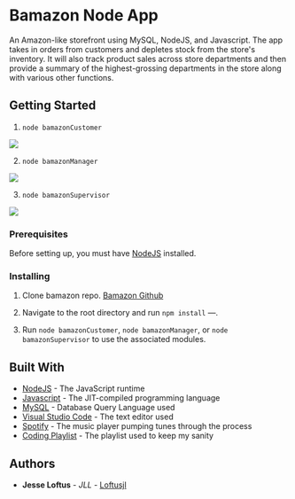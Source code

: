 # Bamazon Node App

An Amazon-like storefront using MySQL, NodeJS, and Javascript. The app takes in orders from customers and depletes stock from the store's inventory. It will also track product sales across store departments and then provide a summary of the highest-grossing departments in the store along with various other functions.

## Getting Started

1. `node bamazonCustomer`
<img src="https://res.cloudinary.com/jesse-loftus/image/upload/v1533350721/bamazonCustomer.gif">

2. `node bamazonManager`
<img src="https://res.cloudinary.com/jesse-loftus/image/upload/v1533350724/bamazonManager.gif">

3. `node bamazonSupervisor`
<img src="https://res.cloudinary.com/jesse-loftus/image/upload/v1533350722/bamazonSupervisor.gif">

### Prerequisites

  Before setting up, you must have [NodeJS](https://nodejs.org/en/) installed.

### Installing

1. Clone bamazon repo. [Bamazon Github](https://github.com/loftusjl/bamazon)

2. Navigate to the root directory and run `npm install` &mdash;.

3.  Run `node bamazonCustomer`, `node bamazonManager`, or `node bamazonSupervisor` to use the associated modules.

## Built With

* [NodeJS](https://nodejs.org/en/) - The JavaScript runtime
* [Javascript](https://developer.mozilla.org/en-US/docs/Web/JavaScript) - The JIT-compiled programming language
* [MySQL](https://www.mysql.com/) - Database Query Language used
* [Visual Studio Code](https://code.visualstudio.com/) - The text editor used
* [Spotify](https://developer.spotify.com/) - The music player pumping tunes through the process
* [Coding Playlist](https://open.spotify.com/user/stytches/playlist/5NPwh2mJX8UCKBurjQwoUz?si=JkA_UwfgRBWGIhcLs-ZX2g) - The playlist used to keep my sanity

## Authors

* **Jesse Loftus** - *JLL* - [Loftusjl](https://github.com/loftusjl)

